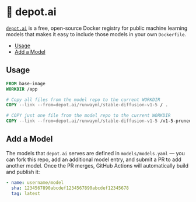 # 🔮 depot.ai

[`depot.ai`](https://depot.ai) is a free, open-source Docker registry for public machine learning models that makes it easy to include those models in your own `Dockerfile`.

- [Usage](#usage)
- [Add a Model](#add-a-model)

## Usage

```dockerfile
FROM base-image
WORKDIR /app

# Copy all files from the model repo to the current WORKDIR
COPY --link --from=depot.ai/runwayml/stable-diffusion-v1-5 / .

# COPY just one file from the model repo to the current WORKDIR
COPY --link --from=depot.ai/runwayml/stable-diffusion-v1-5 /v1-5-pruned.ckpt .
```

## Add a Model

The models that `depot.ai` serves are defined in `models/models.yaml` — you can fork this repo, add an additional model entry, and submit a PR to add another model. Once the PR merges, GitHub Actions will automatically build and publish it:

```yaml
- name: username/model
  sha: 1234567890abcdef1234567890abcdef12345678
  tag: latest
```
